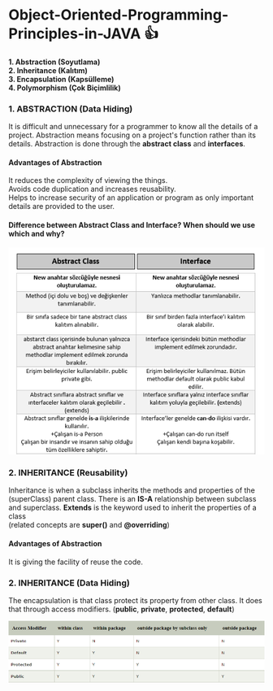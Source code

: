 # Object-Oriented-Programming-Principles-in-JAVA :+1: 
**1. Abstraction (Soyutlama)** <br/>
**2. Inheritance (Kalıtım)** <br/>
**3. Encapsulation (Kapsülleme)** <br/>
**4. Polymorphism (Çok Biçimlilik)** <br/>

### 1. ABSTRACTION (Data Hiding)
It is difficult and unnecessary for a programmer to know all the details of a project.
Abstraction means focusing on a project's function rather than its details.
Abstraction is done through the **abstract class** and **interfaces**.

#### Advantages of Abstraction
It reduces the complexity of viewing the things. <br/>
Avoids code duplication and increases reusability. <br/>
Helps to increase security of an application or program as only important details are provided to the user.<br/>

#### Difference between Abstract Class and Interface? When should we use which and why? 


![NEW](https://github.com/seymayigit/OOP-Principles-in-JAVA/blob/master/images/AbstractVsInterface.PNG)


### 2. INHERITANCE (Reusability)
Inheritance is when a subclass inherits the methods and properties of the (superClass) parent class.
There is an **IS-A** relationship between subclass and superclass.
**Extends** is the keyword used to inherit the properties of a class <br/>
(related concepts are **super()** and **@overriding**)

#### Advantages of Abstraction
It is giving the facility of reuse the code.

### 2. INHERITANCE (Data Hiding)
The encapsulation is that class protect its property from other class. 
It does that through access modifiers. (**public**, **private**, **protected**, **default**)

![AccessModifiers](https://github.com/seymayigit/OOP-Principles-in-JAVA/blob/master/images/accessModifiers.PNG) 




